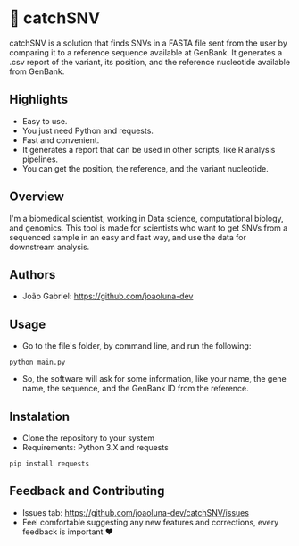 # 🧬 catchSNV 
catchSNV is a solution that finds SNVs in a FASTA file sent from the user by comparing it to a reference sequence available at GenBank. It generates a .csv report of the variant, its position, and the reference nucleotide available from GenBank.

## Highlights
- Easy to use.
- You just need Python and requests.
- Fast and convenient.
- It generates a report that can be used in other scripts, like R analysis pipelines.
- You can get the position, the reference, and the variant nucleotide.

## Overview

I'm a biomedical scientist, working in Data science, computational biology, and genomics. This tool is made for scientists who want to get SNVs from a sequenced sample in an easy and fast way, and use the data for downstream analysis.

## Authors
- João Gabriel: https://github.com/joaoluna-dev

## Usage

- Go to the file's folder, by command line, and run the following:

```
python main.py
```
- So, the software will ask for some information, like your name, the gene name, the sequence, and the GenBank ID from the reference.

## Instalation

- Clone the repository to your system
- Requirements: Python 3.X and requests
```
pip install requests
```

## Feedback and Contributing
- Issues tab: https://github.com/joaoluna-dev/catchSNV/issues
- Feel comfortable suggesting any new features and corrections, every feedback is important ❤️
